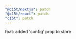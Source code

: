```yaml
---
"@c15t/nextjs": patch
"@c15t/react": patch
"c15t": patch
---
```


feat: added 'config' prop to store
